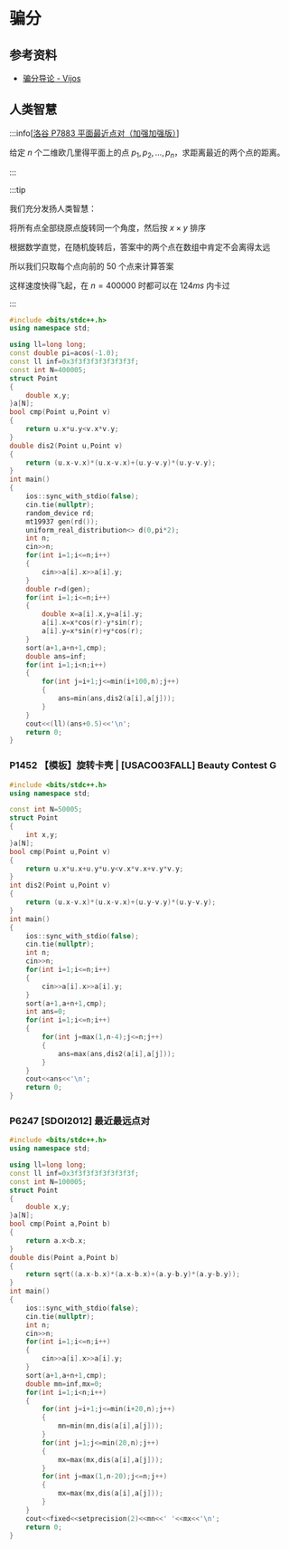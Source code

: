 # 骗分

## 参考资料

- [骗分导论 - Vijos](https://vijos.org/discuss/5343eb6c48c5fc86468b457d)

## 人类智慧

:::info[[洛谷 P7883 平面最近点对（加强加强版）](https://www.luogu.com.cn/problem/P7883)]

给定 $n$ 个二维欧几里得平面上的点 $p_1, p_2, \dots, p_n$，求距离最近的两个点的距离。

:::

:::tip

我们充分发扬人类智慧：

将所有点全部绕原点旋转同一个角度，然后按 $x\times y$ 排序

根据数学直觉，在随机旋转后，答案中的两个点在数组中肯定不会离得太远

所以我们只取每个点向前的 $50$ 个点来计算答案

这样速度快得飞起，在 $n=400000$ 时都可以在 $124ms$ 内卡过

:::

```cpp
#include <bits/stdc++.h>
using namespace std;

using ll=long long;
const double pi=acos(-1.0);
const ll inf=0x3f3f3f3f3f3f3f3f;
const int N=400005;
struct Point
{
	double x,y;
}a[N];
bool cmp(Point u,Point v)
{
	return u.x*u.y<v.x*v.y;
}
double dis2(Point u,Point v)
{
	return (u.x-v.x)*(u.x-v.x)+(u.y-v.y)*(u.y-v.y);
}
int main()
{
	ios::sync_with_stdio(false);
	cin.tie(nullptr);
	random_device rd;
	mt19937 gen(rd());
	uniform_real_distribution<> d(0,pi*2);
	int n;
	cin>>n;
	for(int i=1;i<=n;i++)
	{
		cin>>a[i].x>>a[i].y;
	}
	double r=d(gen);
	for(int i=1;i<=n;i++)
	{
		double x=a[i].x,y=a[i].y;
		a[i].x=x*cos(r)-y*sin(r);
		a[i].y=x*sin(r)+y*cos(r);
	}
	sort(a+1,a+n+1,cmp);
	double ans=inf;
	for(int i=1;i<n;i++)
	{
		for(int j=i+1;j<=min(i+100,n);j++)
		{
			ans=min(ans,dis2(a[i],a[j]));
		}
	}
	cout<<(ll)(ans+0.5)<<'\n';
	return 0;
}
```

### P1452 【模板】旋转卡壳 | [USACO03FALL] Beauty Contest G

```cpp
#include <bits/stdc++.h>
using namespace std;

const int N=50005;
struct Point
{
	int x,y;
}a[N];
bool cmp(Point u,Point v)
{
	return u.x*u.x+u.y*u.y<v.x*v.x+v.y*v.y;
}
int dis2(Point u,Point v)
{
	return (u.x-v.x)*(u.x-v.x)+(u.y-v.y)*(u.y-v.y);
}
int main()
{
	ios::sync_with_stdio(false);
	cin.tie(nullptr);
	int n;
	cin>>n;
	for(int i=1;i<=n;i++)
	{
		cin>>a[i].x>>a[i].y;
	}
	sort(a+1,a+n+1,cmp);
	int ans=0;
	for(int i=1;i<=n;i++)
	{
		for(int j=max(1,n-4);j<=n;j++)
		{
			ans=max(ans,dis2(a[i],a[j]));
		}
	}
	cout<<ans<<'\n';
	return 0;
}
```

### P6247 [SDOI2012] 最近最远点对

```cpp
#include <bits/stdc++.h>
using namespace std;

using ll=long long;
const ll inf=0x3f3f3f3f3f3f3f3f;
const int N=100005;
struct Point
{
	double x,y;
}a[N];
bool cmp(Point a,Point b)
{
	return a.x<b.x;
}
double dis(Point a,Point b)
{
	return sqrt((a.x-b.x)*(a.x-b.x)+(a.y-b.y)*(a.y-b.y));
}
int main()
{
	ios::sync_with_stdio(false);
	cin.tie(nullptr);
	int n;
	cin>>n;
	for(int i=1;i<=n;i++)
	{
		cin>>a[i].x>>a[i].y;
	}
	sort(a+1,a+n+1,cmp);
	double mn=inf,mx=0;
	for(int i=1;i<n;i++)
	{
		for(int j=i+1;j<=min(i+20,n);j++)
		{
			mn=min(mn,dis(a[i],a[j]));
		}
		for(int j=1;j<=min(20,n);j++)
		{
			mx=max(mx,dis(a[i],a[j]));
		}
		for(int j=max(1,n-20);j<=n;j++)
		{
			mx=max(mx,dis(a[i],a[j]));
		}
	}
	cout<<fixed<<setprecision(2)<<mn<<' '<<mx<<'\n';
	return 0;
}
```